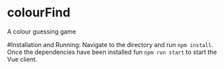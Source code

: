 # colourFind
A colour guessing game

#Installation and Running:
Navigate to the directory and run `npm install`. Once the dependencies have been installed fun `npm run start` to start the Vue client.
